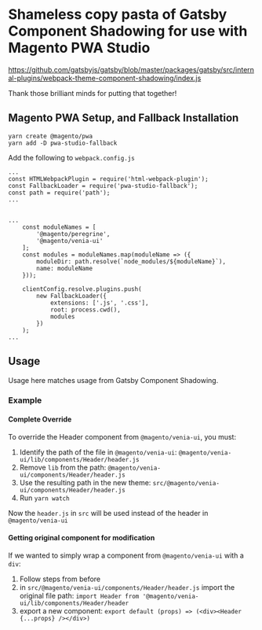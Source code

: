 # Shameless copy pasta of Gatsby Component Shadowing for use with Magento PWA Studio

https://github.com/gatsbyjs/gatsby/blob/master/packages/gatsby/src/internal-plugins/webpack-theme-component-shadowing/index.js

Thank those brilliant minds for putting that together!

## Magento PWA Setup, and Fallback Installation

```
yarn create @magento/pwa
yarn add -D pwa-studio-fallback
```

Add the following to `webpack.config.js`

```
...
const HTMLWebpackPlugin = require('html-webpack-plugin');
const FallbackLoader = require('pwa-studio-fallback');
const path = require('path');
...


...
    const moduleNames = [
        '@magento/peregrine',
        '@magento/venia-ui'
    ];
    const modules = moduleNames.map(moduleName => ({
        moduleDir: path.resolve(`node_modules/${moduleName}`),
        name: moduleName
    }));

    clientConfig.resolve.plugins.push(
        new FallbackLoader({
            extensions: ['.js', '.css'],
            root: process.cwd(),
            modules
        })
    );
...
```

## Usage

Usage here matches usage from Gatsby Component Shadowing.

### Example

#### Complete Override

To override the Header component from `@magento/venia-ui`, you must:

1. Identify the path of the file in `@magento/venia-ui`: `@magento/venia-ui/lib/components/Header/header.js`
2. Remove `lib` from the path: `@magento/venia-ui/components/Header/header.js`
3. Use the resulting path in the new theme: `src/@magento/venia-ui/components/Header/header.js`
4. Run `yarn watch`

Now the `header.js` in `src` will be used instead of the header in `@magento/venia-ui`

#### Getting original component for modification

If we wanted to simply wrap a component from `@magento/venia-ui` with a `div`:

1. Follow steps from before
2. in `src/@magento/venia-ui/components/Header/header.js` import the original file path: `import Header from '@magento/venia-ui/lib/components/Header/header`
3. export a new component: `export default (props) => (<div><Header {...props} /></div>)`

